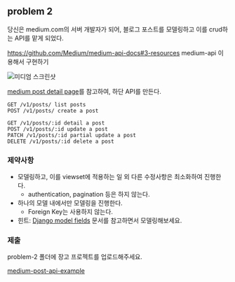 
## problem 2

당신은 medium.com의 서버 개발자가 되어, 블로그 포스트를 모델링하고 이를 crud하는 API를 맡게 되었다.

https://github.com/Medium/medium-api-docs#3-resources
medium-api 이용해서 구현하기


![미디엄 스크린샷](./%EB%AF%B8%EB%94%94%EC%97%84%20%EC%8A%A4%ED%81%AC%EB%A6%B0%EC%83%B7.png)

[medium post detail page](https://mondaynote.com/apples-next-big-thing-a-business-model-change-e9b0145500c9)를 참고하여, 하단 API를 만든다.


```
GET /v1/posts/ list posts
POST /v1/posts/ create a post

GET /v1/posts/:id detail a post
POST /v1/posts/:id update a post
PATCH /v1/posts/:id partial update a post
DELETE /v1/posts/:id delete a post
```


### 제약사항

- 모델링하고, 이를 viewset에 적용하는 일 외 다른 수정사항은 최소화하여 진행한다.
  - authentication, pagination 등은 하지 않는다.
- 하나의 모델 내에서만 모델링을 진행한다. 
  - Foreign Key는 사용하지 않는다.
- 힌트: [Django model fields](https://docs.djangoproject.com/en/4.1/ref/models/fields/) 문서를 참고하면서 모델링해보세요.

### 제출

problem-2 폴더에 장고 프로젝트를 업로드해주세요.

[medium-post-api-example](https://github.com/david-fernando/medium-posts-api)
